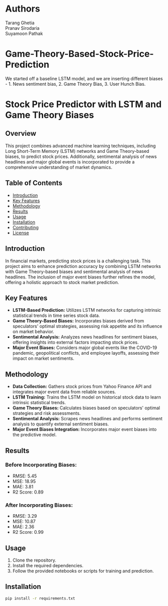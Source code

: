 # Authors
Tarang Ghetia <br>
Pranav Sirodaria <br>
Suyamoon Pathak

# Game-Theory-Based-Stock-Price-Prediction
We started off a baseline LSTM model, and we are inserting different biases - 1. News sentiment bias, 2. Game Theory Bias, 3. User Hunch Bias.
# Stock Price Predictor with LSTM and Game Theory Biases

## Overview

This project combines advanced machine learning techniques, including Long Short-Term Memory (LSTM) networks and Game Theory-based biases, to predict stock prices. Additionally, sentimental analysis of news headlines and major global events is incorporated to provide a comprehensive understanding of market dynamics.

## Table of Contents

- [Introduction](#introduction)
- [Key Features](#key-features)
- [Methodology](#methodology)
- [Results](#results)
- [Usage](#usage)
- [Installation](#installation)
- [Contributing](#contributing)
- [License](#license)

## Introduction

In financial markets, predicting stock prices is a challenging task. This project aims to enhance prediction accuracy by combining LSTM networks with Game Theory-based biases and sentimental analysis of news headlines. The inclusion of major event biases further refines the model, offering a holistic approach to stock market prediction.

## Key Features

- **LSTM-Based Prediction:** Utilizes LSTM networks for capturing intrinsic statistical trends in time series stock data.
- **Game Theory-Based Biases:** Incorporates biases derived from speculators' optimal strategies, assessing risk appetite and its influence on market behavior.
- **Sentimental Analysis:** Analyzes news headlines for sentiment biases, offering insights into external factors impacting stock prices.
- **Major Event Biases:** Considers major global events like the COVID-19 pandemic, geopolitical conflicts, and employee layoffs, assessing their impact on market sentiments.

## Methodology

- **Data Collection:** Gathers stock prices from Yahoo Finance API and integrates major event data from reliable sources.
- **LSTM Training:** Trains the LSTM model on historical stock data to learn intrinsic statistical trends.
- **Game Theory Biases:** Calculates biases based on speculators' optimal strategies and risk assessments.
- **Sentimental Analysis:** Scrapes news headlines and performs sentiment analysis to quantify external sentiment biases.
- **Major Event Biases Integration:** Incorporates major event biases into the predictive model.

## Results

### Before Incorporating Biases:
- RMSE: 5.45
- MSE: 18.95
- MAE: 3.81
- R2 Score: 0.89

### After Incorporating Biases:
- RMSE: 3.29
- MSE: 10.87
- MAE: 2.36
- R2 Score: 0.99

## Usage

1. Clone the repository.
2. Install the required dependencies.
3. Follow the provided notebooks or scripts for training and prediction.

## Installation

```bash
pip install -r requirements.txt
